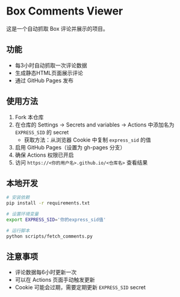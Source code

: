 # Box Comments Viewer

这是一个自动抓取 Box 评论并展示的项目。

## 功能

- 每3小时自动抓取一次评论数据
- 生成静态HTML页面展示评论
- 通过 GitHub Pages 发布

## 使用方法

1. Fork 本仓库
2. 在仓库的 Settings -> Secrets and variables -> Actions 中添加名为 `EXPRESS_SID` 的 secret
   - 获取方法：从浏览器 Cookie 中复制 `express_sid` 的值
3. 启用 GitHub Pages（设置为 gh-pages 分支）
4. 确保 Actions 权限已开启
5. 访问 `https://<你的用户名>.github.io/<仓库名>` 查看结果

## 本地开发

```bash
# 安装依赖
pip install -r requirements.txt

# 设置环境变量
export EXPRESS_SID='你的express_sid值'

# 运行脚本
python scripts/fetch_comments.py
```

## 注意事项

- 评论数据每6小时更新一次
- 可以在 Actions 页面手动触发更新
- Cookie 可能会过期，需要定期更新 `EXPRESS_SID` secret 